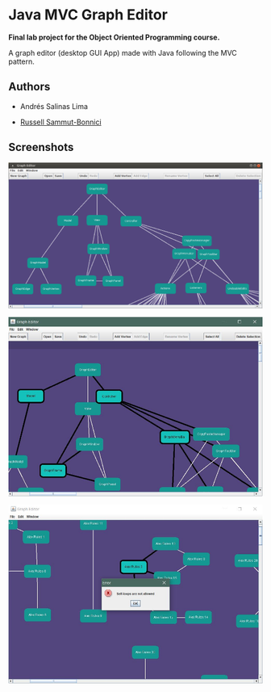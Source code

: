 # Java MVC Graph Editor

**Final lab project for the Object Oriented Programming course.**

A graph editor (desktop GUI App) made with Java following the MVC pattern.

## Authors

* Andrés Salinas Lima

* [Russell Sammut-Bonnici](https://github.com/RussellSB)

## Screenshots

![](docs/report/latex/im/mvc.png)

![](docs/report/latex/im/selection.JPG)

![](docs/report/latex/im/popUpSelfLoop.JPG)
